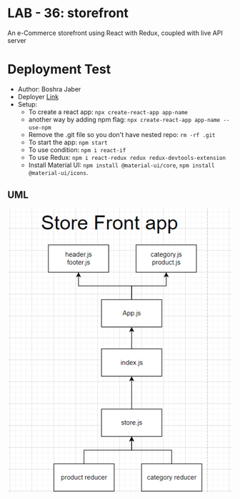 # LAB - 36: storefront
An e-Commerce storefront using React with Redux, coupled with  live API server


# Deployment Test
* Author: Boshra Jaber
* Deployer [Link](https://60aa7a486ea1b180b3055da9--storefront401.netlify.app/)
* Setup: 
  - To create a react app: `npx create-react-app app-name`
  - another way by adding npm flag: `npx create-react-app app-name --use-npm`
  - Remove the .git file so you don't have nested repo: `rm -rf .git`
  - To start the app: `npm start`
  - To use condition: `npm i react-if`
  - To use Redux: `npm i react-redux redux redux-devtools-extension`
  - Install Material UI: `npm install @material-ui/core`, `npm install @material-ui/icons`.



## UML
![Created with diagrams](./src/assets/redux.png)



